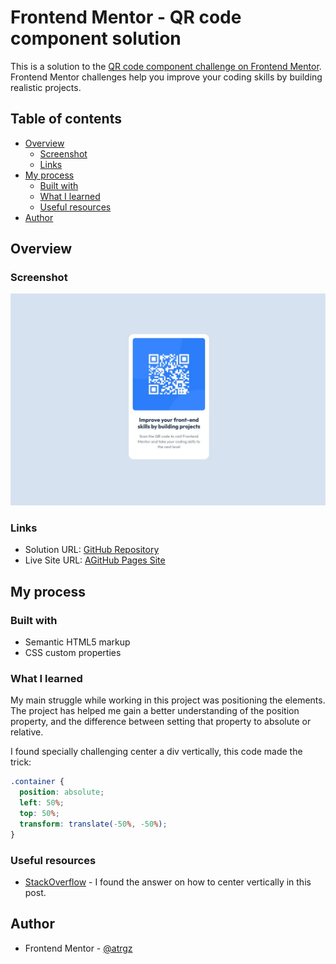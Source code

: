 # Frontend Mentor - QR code component solution

This is a solution to the [QR code component challenge on Frontend Mentor](https://www.frontendmentor.io/challenges/qr-code-component-iux_sIO_H). Frontend Mentor challenges help you improve your coding skills by building realistic projects. 

## Table of contents

- [Overview](#overview)
  - [Screenshot](#screenshot)
  - [Links](#links)
- [My process](#my-process)
  - [Built with](#built-with)
  - [What I learned](#what-i-learned)
  - [Useful resources](#useful-resources)
- [Author](#author)

## Overview

### Screenshot

![](./screenshot.jpg)

### Links

- Solution URL: [GitHub Repository](https://github.com/atrgz/QR-Code-Component)
- Live Site URL: [AGitHub Pages Site](https://atrgz.github.io/QR-Code-Component/)

## My process

### Built with

- Semantic HTML5 markup
- CSS custom properties

### What I learned

My main struggle while working in this project was positioning the elements. The project has helped me gain a better understanding of the position property, and the difference between setting that property to absolute or relative.

I found specially challenging center a div vertically, this code made the trick:

```css
.container {
  position: absolute;
  left: 50%;
  top: 50%;
  transform: translate(-50%, -50%);
}
```

### Useful resources

- [StackOverflow](https://stackoverflow.com/questions/14123999/center-a-div-horizontally-and-vertically) - I found the answer on how to center vertically in this post.


## Author

- Frontend Mentor - [@atrgz](https://www.frontendmentor.io/profile/atrgz)